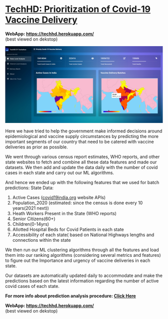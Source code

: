 # [TechHD: Prioritization of Covid-19 Vaccine Delivery](https://techhd.herokuapp.com/)

**WebApp: https://techhd.herokuapp.com/ <br>**
(best viewed on dekstop)

<!-- ![](assets/images/homepage.png) -->
<a href="https://techhd.herokuapp.com/"><img src="assets/images/homepage.png"></a>

Here we have tried to help the government make informed decisions around epidemiological and vaccine supply circumstances by predicting the more important segments of our country that need to be catered with vaccine deliveries as prior as possible.

We went through various census report estimates, WHO reports, and other state websites to fetch and combine all these data features and made our datasets. We then add and update the data daily with the number of covid cases in each state and carry out our ML algorithms.

And hence we ended up with the following features that we used for batch predictions:
State Data:
1) Active Cases ([covid19india.org](https://www.covid19india.org/) website APIs)
2) Population_2020 (estimated: since the census is done every 10 years(2021 next))
3) Heath Workers Present in the State (WHO reports)
4) Senior Citizens(60+)
5) Children(0-14yrs)
6) Allotted Hospital Beds for Covid Patients in each state
7) Accessibility of each state( based on National Highways lengths and connections within the state

We then run our ML clustering algorithms through all the features and load them into our ranking algorithms (considering several metrics and features) to figure out the Importance and urgency of vaccine deliveries in each state.

Our datasets are automatically updated daily to accommodate and make the predictions based on the latest information regarding the number of active covid cases of each state.

**For more info about prediction analysis procedure: [Click Here](https://drive.google.com/file/d/1vnI6VuDABLq0wU8IPg-edRxyxkBWHeVn/view?usp=sharing)**

**WebApp: https://techhd.herokuapp.com/ <br>**
(best viewed on dekstop)


